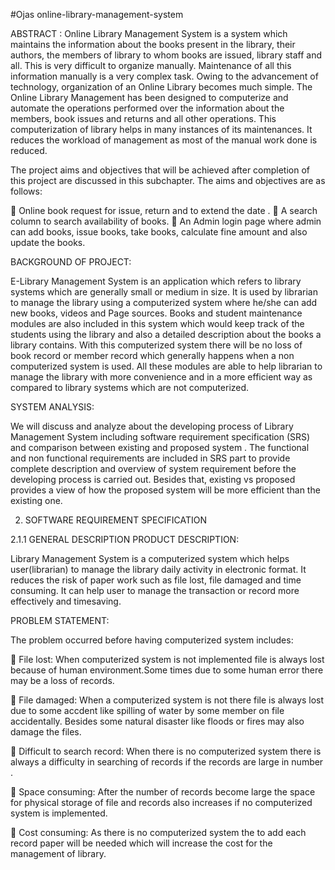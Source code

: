 #Ojas online-library-management-system

ABSTRACT : 
Online Library Management System is a system which maintains the information about the books present in the library, their authors, the members of library to whom books are issued, library staff and all. This is very difficult to organize manually. Maintenance of all this information manually is a very complex task. Owing to the advancement of technology, organization of an Online Library becomes much simple. The Online Library Management has been designed to computerize and automate the operations performed over the information about the members, book issues and returns and all other operations. This computerization of library helps in many instances of its maintenances. It reduces the workload of management as most of the manual work done is reduced.

The project aims and objectives that will be achieved after completion of this project are discussed in this subchapter. The aims and objectives are as follows:

 Online book request for issue, return and to extend the date .
 A search column to search availability of books.
 An Admin login page where admin can add books, issue books, take books, calculate fine amount and also update the books.

BACKGROUND OF PROJECT:

E-Library Management System is an application which refers to library systems which are generally small or medium in size. It is used by librarian to manage the library using a computerized system where he/she can add new books, videos and Page sources. Books and student maintenance modules are also included in this system which would keep track of the students using the library and also a detailed description about the books a library contains. With this computerized system there will be no loss of book record or member record which generally happens when a non computerized system is used. All these modules are able to help librarian to manage the library with more convenience and in a more efficient way as compared to library systems which are not computerized.

SYSTEM ANALYSIS:

We will discuss and analyze about the developing process of Library Management System including software requirement specification (SRS) and comparison between existing and proposed system . The functional and non functional requirements are included in SRS part to provide complete description and overview of system requirement before the developing process is carried out. Besides that, existing vs proposed provides a view of how the proposed system will be more efficient than the existing one.

2. SOFTWARE REQUIREMENT SPECIFICATION

2.1.1 GENERAL DESCRIPTION PRODUCT DESCRIPTION:

Library Management System is a computerized system which helps user(librarian) to manage the library daily activity in electronic format. It reduces the risk of paper work such as file lost, file damaged and time consuming.
It can help user to manage the transaction or record more effectively and timesaving.

PROBLEM STATEMENT:

The problem occurred before having computerized system includes:

 File lost:
   When computerized system is not implemented file is always lost because of human environment.Some times due to some human error there may be a loss of records.

 File damaged:
   When a computerized system is not there file is always lost due to some accdent like spilling of water by some member on file accidentally. Besides some natural disaster like floods or fires may also damage the files.
   
 Difficult to search record:
   When there is no computerized system there is always a difficulty in searching of records if the records are large in number .
   
 Space consuming:
   After the number of records become large the space for physical storage of file and records also increases if no computerized system is implemented.

 Cost consuming:
   As there is no computerized system the to add each record paper will be needed which will increase the cost for the management of library.
